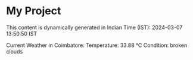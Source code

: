 # My Project

This content is dynamically generated in Indian Time (IST): 2024-03-07 13:50:50 IST


Current Weather in Coimbatore:
Temperature: 33.88 °C
Condition: broken clouds
